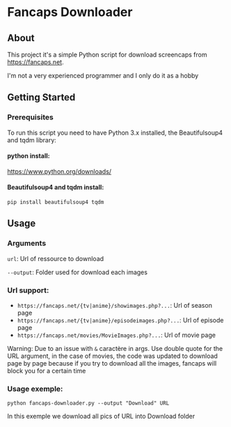 # Fancaps Downloader

## About <a name = "about"></a>

This project it's a simple Python script for download screencaps from https://fancaps.net.

I'm not a very experienced programmer and I only do it as a hobby

## Getting Started <a name = "getting_started"></a>

### Prerequisites

To run this script you need to have Python 3.x installed, the Beautifulsoup4 and tqdm library:

#### python install: 
https://www.python.org/downloads/

#### Beautifulsoup4 and tqdm install: 
```
pip install beautifulsoup4 tqdm
```

## Usage <a name = "usage"></a>

### Arguments
`url`: Url of ressource to download

`--output`: Folder used for download each images

### Url support:
* `https://fancaps.net/{tv|anime}/showimages.php?...`: Url of season page
* `https://fancaps.net/{tv|anime}/episodeimages.php?...`: Url of episode page
* `https://fancaps.net/movies/MovieImages.php?...`: Url of movie page

Warning: Due to an issue with `&` caractère in args. Use double quote for the URL argument, in the case of movies, the code was updated to download page by page because if you try to download all the images, fancaps will block you for a certain time

### Usage exemple:

```
python fancaps-downloader.py --output "Download" URL
```
In this exemple we download all pics of URL into Download folder
 
